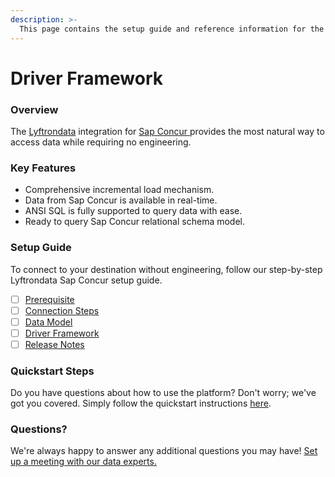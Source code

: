 ```yaml
---
description: >-
  This page contains the setup guide and reference information for the Sap Concur source connector.
---
```


# Driver Framework

### Overview

The [Lyftrondata](https://www.lyftrondata.com/) integration for [Sap Concur](https://www.lyftrondata.com/integration/sap-concur/)[ ](https://www.lyftrondata.com/integration/sap-concur/)provides the most natural way to access data while requiring no engineering.

### Key Features

* Comprehensive incremental load mechanism.
* Data from Sap Concur is available in real-time.&#x20;
* ANSI SQL is fully supported to query data with ease.
* Ready to query Sap Concur relational schema model.

### Setup Guide

To connect to your destination without engineering, follow our step-by-step Lyftrondata Sap Concur setup guide.

* [ ] [Prerequisite](../../finance-analytics/sap-concur/prerequisite.md)
* [ ] [Connection Steps](../../finance-analytics/sap-concur/connection-steps.md)
* [ ] [Data Model](../../finance-analytics/sap-concur/data-model/)
* [ ] [Driver Framework](../../finance-analytics/sap-concur/driver-framework/)
* [ ] [Release Notes](../../finance-analytics/sap-concur/release-notes.md)

### Quickstart Steps

Do you have questions about how to use the platform? Don't worry; we've got you covered. Simply follow the quickstart instructions [here](../../../quickstart-steps.md).

### Questions? <a href="#questions" id="questions"></a>

We're always happy to answer any additional questions you may have! [Set up a meeting with our data experts.](https://www.lyftrondata.com/book-a-meeting/)


